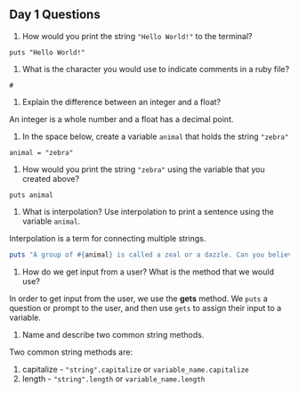 ## Day 1 Questions

1. How would you print the string `"Hello World!"` to the terminal?

`puts "Hello World!" `

1. What is the character you would use to indicate comments in a ruby file?

`#`

1. Explain the difference between an integer and a float?

An integer is a whole number and a float has a decimal point.

1. In the space below, create a variable `animal` that holds the string `"zebra"`

`animal = "zebra"`

1. How would you print the string `"zebra"` using the variable that you created above?

`puts animal `

1. What is interpolation? Use interpolation to print a sentence using the variable `animal`.

Interpolation is a term for connecting multiple strings.
```ruby
puts "A group of #{animal} is called a zeal or a dazzle. Can you believe that's real?!"
```

1. How do we get input from a user? What is the method that we would use?

In order to get input from the user, we use the **gets** method. We `puts` a question or prompt to the user, and then use `gets` to assign their input to a variable.

1. Name and describe two common string methods.

Two common string methods are:
  1. capitalize - `"string".capitalize` or `variable_name.capitalize`
  1. length - `"string".length` or `variable_name.length`

